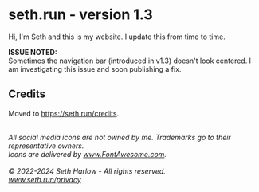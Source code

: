 # seth.run - version 1.3
Hi, I'm Seth and this is my website. I update this from time to time.<br>

**ISSUE NOTED:**<br>
Sometimes the navigation bar (introduced in v1.3) doesn't look centered. I am investigating this issue and soon publishing a fix.<br>

## Credits
Moved to https://seth.run/credits.
<br><br>

_All social media icons are not owned by me. Trademarks go to their representative owners._<br>
_Icons are delivered by www.FontAwesome.com._
<br><br>
_© 2022-2024 Seth Harlow - All rights reserved._<br>
_www.seth.run/privacy_
